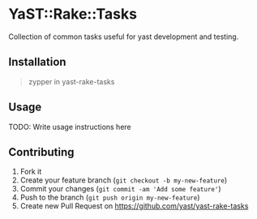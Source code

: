 # YaST::Rake::Tasks

Collection of common tasks useful for yast development and testing.

## Installation

> zypper in yast-rake-tasks

## Usage

TODO: Write usage instructions here

## Contributing

1. Fork it
2. Create your feature branch (`git checkout -b my-new-feature`)
3. Commit your changes (`git commit -am 'Add some feature'`)
4. Push to the branch (`git push origin my-new-feature`)
5. Create new Pull Request on https://github.com/yast/yast-rake-tasks
